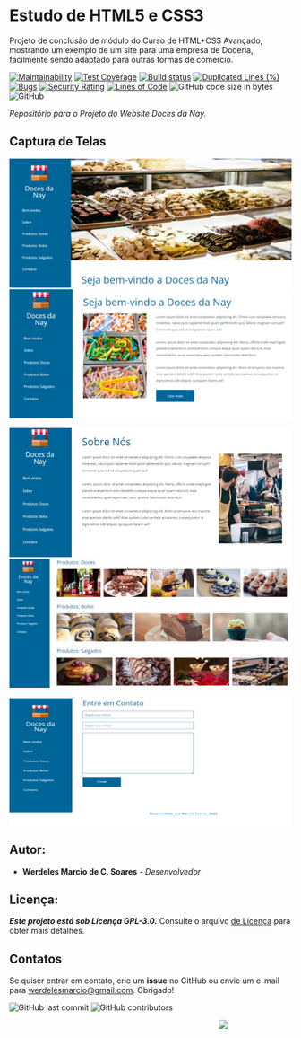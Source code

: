 # Estudo de HTML5 e CSS3
Projeto de conclusão de módulo do Curso de HTML+CSS Avançado, mostrando um exemplo de um site para uma empresa de Doceria, facilmente sendo adaptado para outras formas de comercio.

[![Maintainability](https://api.codeclimate.com/v1/badges/20aa971e5e6bc37fd9f0/maintainability)](https://codeclimate.com/github/werdelesmarcio/site-doceria/maintainability) [![Test Coverage](https://api.codeclimate.com/v1/badges/20aa971e5e6bc37fd9f0/test_coverage)](https://codeclimate.com/github/werdelesmarcio/site-doceria/test_coverage) [![Build status](https://ci.appveyor.com/api/projects/status/n943av308u6yiaed/branch/main?svg=true)](https://ci.appveyor.com/project/werdelesmarcio/site-doceria/branch/main) [![Duplicated Lines (%)](https://sonarcloud.io/api/project_badges/measure?project=werdelesmarcio_site-doceria&metric=duplicated_lines_density)](https://sonarcloud.io/summary/new_code?id=werdelesmarcio_site-doceria) [![Bugs](https://sonarcloud.io/api/project_badges/measure?project=werdelesmarcio_site-doceria&metric=bugs)](https://sonarcloud.io/summary/new_code?id=werdelesmarcio_site-doceria) [![Security Rating](https://sonarcloud.io/api/project_badges/measure?project=werdelesmarcio_site-doceria&metric=security_rating)](https://sonarcloud.io/summary/new_code?id=werdelesmarcio_site-doceria) [![Lines of Code](https://sonarcloud.io/api/project_badges/measure?project=werdelesmarcio_site-doceria&metric=ncloc)](https://sonarcloud.io/summary/new_code?id=werdelesmarcio_site-doceria) <img alt="GitHub code size in bytes" src="https://img.shields.io/github/languages/code-size/werdelesmarcio/site-doceria"> <img alt="GitHub" src="https://img.shields.io/github/license/werdelesmarcio/site-doceria"> 

_Repositório para o Projeto do Website Doces da Nay._

## Captura de Telas

<img src = "https://github.com/werdelesmarcio/site-doceria/blob/main/prints/0001.jpeg?raw=true" width =505 height=230 ><img src = "https://github.com/werdelesmarcio/site-doceria/blob/main/prints/0002.jpeg?raw=true" width =505 height=230 >

<img src = "https://github.com/werdelesmarcio/site-doceria/blob/main/prints/0003.jpeg?raw=true" width =505 height=230 ><img src = "https://github.com/werdelesmarcio/site-doceria/blob/main/prints/0004.jpeg?raw=true" width =505 height=230 >

<center> <img src = "https://github.com/werdelesmarcio/site-doceria/blob/main/prints/0005.jpeg?raw=true" width =505 height=230 align="middle"> </center>


## Autor:
* **Werdeles Marcio de C. Soares** - _Desenvolvedor_

## Licença: 
***Este projeto está sob Licença GPL-3.0.***
Consulte o arquivo [de Licença](https://github.com/werdelesmarcio/site-doceria/blob/main/LICENSE) para obter mais detalhes.

## Contatos
Se quiser entrar em contato, crie um **issue** no GitHub ou envie um e-mail para werdelesmarcio@gmail.com. Obrigado!

<img alt="GitHub last commit" src="https://img.shields.io/github/last-commit/werdelesmarcio/site-doceria?style=for-the-badge">   <img alt="GitHub contributors" src="https://img.shields.io/github/contributors/werdelesmarcio/site-doceria?style=for-the-badge">

<img src = "https://openwebsolutions.in/blog/wp-content/uploads/2018/01/banner-1.jpg?raw=true" width =130 align="Right">
